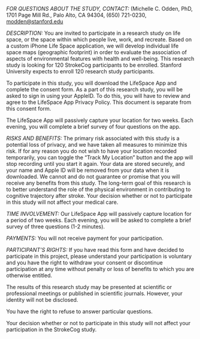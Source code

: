 *FOR QUESTIONS ABOUT THE STUDY, CONTACT:* 
(Michelle C. Odden, PhD, 1701 Page Mill Rd., Palo Alto, CA 94304, (650) 721-0230, modden@stanford.edu

*DESCRIPTION:*
You are invited to participate in a research study on life space, or the space within which people live, work, and recreate. Based on a custom iPhone Life Space application, we will develop individual life space maps (geographic footprint) in order to evaluate the association of aspects of environmental features with health and well-being. This research study is looking for 120 StrokeCog participants to be enrolled. Stanford University expects to enroll 120 research study participants.

To participate in this study, you will download the LifeSpace App and complete the consent form. As a part of this research study, you will be asked to sign in using your AppleID. To do this, you will have to review and agree to the LifeSpace App Privacy Policy. This document is separate from this consent form.

The LifeSpace App will passively capture your location for two weeks. Each evening, you will complete a brief survey of four questions on the app.  

*RISKS AND BENEFITS:*
The primary risk associated with this study is a potential loss of privacy, and we have taken all measures to minimize this risk. If for any reason you do not wish to have your location recorded temporarily, you can toggle the “Track My Location” button and the app will stop recording until you start it again. Your data are stored securely, and your name and Apple ID will be removed from your data when it is downloaded. 
We cannot and do not guarantee or promise that you will receive any benefits from this study. The long-term goal of this research is to better understand the role of the physical environment in contributing to cognitive trajectory after stroke.
Your decision whether or not to participate in this study will not affect your medical care.

*TIME INVOLVEMENT:* 
Our LifeSpace App will passively capture location for a period of two weeks. Each evening, you will be asked to complete a brief survey of three questions (1-2 minutes). 

*PAYMENTS:*
You will not receive payment for your participation. 

*PARTICIPANT’S RIGHTS:* 
If you have read this form and have decided to participate in this project, please understand your participation is voluntary and you have the right to withdraw your consent or discontinue participation at any time without penalty or loss of benefits to which you are otherwise entitled. 

The results of this research study may be presented at scientific or professional meetings or published in scientific journals.  However, your identity will not be disclosed.

You have the right to refuse to answer particular questions. 

Your decision whether or not to participate in this study will not affect your participation in the StrokeCog study. 

